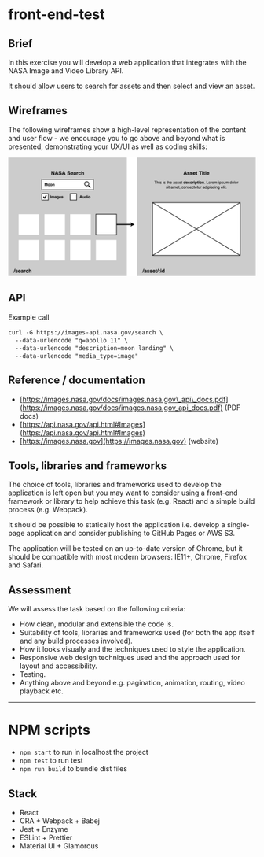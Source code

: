 # front-end-test

## Brief
In this exercise you will develop a web application that integrates with the NASA Image and Video Library API.

It should allow users to search for assets and then select and view an asset.

## Wireframes
The following wireframes show a high-level representation of the content and user flow - we encourage you to go above and beyond what is presented, demonstrating your UX/UI as well as coding skills:

![Wireframes](wireframes.png)


## API
Example call

```
curl -G https://images-api.nasa.gov/search \
  --data-urlencode "q=apollo 11" \
  --data-urlencode "description=moon landing" \
  --data-urlencode "media_type=image"
```

## Reference / documentation

- [https://images.nasa.gov/docs/images.nasa.gov\_api\_docs.pdf](https://images.nasa.gov/docs/images.nasa.gov_api_docs.pdf) (PDF docs)
- [https://api.nasa.gov/api.html#Images](https://api.nasa.gov/api.html#Images)
- [https://images.nasa.gov](https://images.nasa.gov)  (website)

## Tools, libraries and frameworks
The choice of tools, libraries and frameworks used to develop the application is left open but you may want to consider using a front-end framework or library to help achieve this task (e.g. React) and a simple build process (e.g. Webpack).

It should be possible to statically host the application i.e. develop a single-page application and consider publishing to GitHub Pages or AWS S3.

The application will be tested on an up-to-date version of Chrome, but it should be compatible with most modern browsers: IE11+, Chrome, Firefox and Safari.

## Assessment
We will assess the task based on the following criteria:

- How clean, modular and extensible the code is.
- Suitability of tools, libraries and frameworks used (for both the app itself and any build processes involved).
- How it looks visually and the techniques used to style the application.
- Responsive web design techniques used and the approach used for layout and accessibility.
- Testing.
- Anything above and beyond e.g. pagination, animation, routing, video playback etc.

---------------------------------------

# NPM scripts

 - `npm start` to run in localhost the project
 - `npm test` to run test
 - `npm run build` to bundle dist files

## Stack

 - React
 - CRA + Webpack + Babej
 - Jest + Enzyme
 - ESLint + Prettier
 - Material UI + Glamorous
